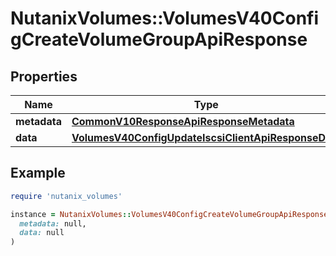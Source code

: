 # NutanixVolumes::VolumesV40ConfigCreateVolumeGroupApiResponse

## Properties

| Name | Type | Description | Notes |
| ---- | ---- | ----------- | ----- |
| **metadata** | [**CommonV10ResponseApiResponseMetadata**](CommonV10ResponseApiResponseMetadata.md) |  | [optional] |
| **data** | [**VolumesV40ConfigUpdateIscsiClientApiResponseData**](VolumesV40ConfigUpdateIscsiClientApiResponseData.md) |  | [optional] |

## Example

```ruby
require 'nutanix_volumes'

instance = NutanixVolumes::VolumesV40ConfigCreateVolumeGroupApiResponse.new(
  metadata: null,
  data: null
)
```

